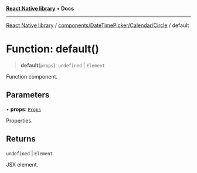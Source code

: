 [**React Native library**](../../../../../index.md) • **Docs**

***

[React Native library](../../../../../modules.md) / [components/DateTimePicker/Calendar/Circle](../index.md) / default

# Function: default()

> **default**(`props`): `undefined` \| `Element`

Function component.

## Parameters

• **props**: [`Props`](../interfaces/Props.md)

Properties.

## Returns

`undefined` \| `Element`

JSX element.
